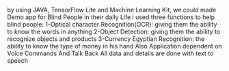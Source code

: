 
by using JAVA, TensorFlow Lite and Machine Learning Kit, we could made Demo app for Blind People in their daily Life i used three functions to help blind people: 1-Optical character Recognition(OCR): giving them the ability to know the words in anything 2-Object Detection: giving them the ability to recognize objects and products 3-Currency Egyptian Recognition: the ability to know the type of money in his hand Also Application dependent on Voice Commands And Talk Back All data and details are done with text to speech
